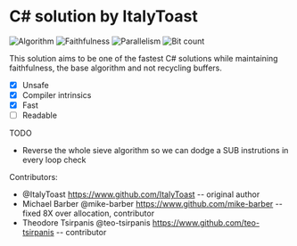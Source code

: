 # C# solution by ItalyToast

![Algorithm](https://img.shields.io/badge/Algorithm-base-green)
![Faithfulness](https://img.shields.io/badge/Faithful-yes-green)
![Parallelism](https://img.shields.io/badge/Parallel-no-green)
![Bit count](https://img.shields.io/badge/Bits-1-green)

This solution aims to be one of the fastest C# solutions while maintaining faithfulness, the base algorithm and not recycling buffers.

- [x] Unsafe
- [x] Compiler intrinsics
- [x] Fast
- [ ] Readable

TODO
- Reverse the whole sieve algorithm so we can dodge a SUB instrutions in every loop check

Contributors:
- @ItalyToast https://www.github.com/ItalyToast -- original author
- Michael Barber @mike-barber https://www.github.com/mike-barber -- fixed 8X over allocation, contributor
- Theodore Tsirpanis @teo-tsirpanis https://www.github.com/teo-tsirpanis -- contributor

